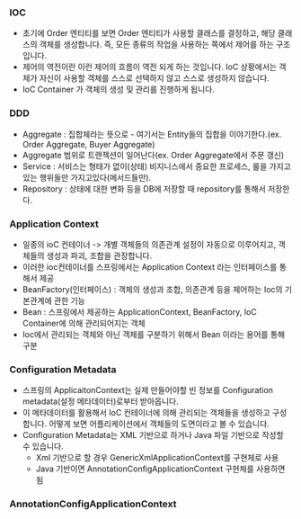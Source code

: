### IOC

- 초기에 Order 엔티티를 보면 Order 엔티티가 사용할 클래스를 결정하고, 해당 클래스의 객체를 생성합니다. 즉, 모든 종류의 작업을 사용하는 쪽에서 제어를 하는 구조입니다.
- 제어의 역전이란 이런 제어의 흐름이 역전 되게 하는 것입니다. IoC 상황에서는 객체가 자신이 사용할 객체를 스스로 선택하지 않고 스스로 생성하지 않습니다.
- IoC Container 가 객체의 생성 및 관리를 진행하게 됩니다.

### DDD

- Aggregate : 집합체라는 뜻으로 - 여기서는 Entity들의 집합을 이야기한다.(ex. Order Aggregate, Buyer Aggregate)
- Aggregate 범위로 트랜젝션이 일어난다(ex. Order Aggregate에서 주문 갱신)
- Service : 서비스는 형태가 없이(상태) 비지니스에서 중요한 프로세스, 룰을 가지고 있는 행위들만 가지고있다(메서드들만).
- Repository : 상태에 대한 변화 등을 DB에 저장할 때 repository를 통해서 저장한다.

### Application Context

- 일종의 ioC 컨테이너 -> 개별 객체들의 의존관계 설정이 자동으로 이루어지고, 객체들의 생성과 파괴, 조합을 관장합니다.
- 이러한 ioc컨테이너를 스프링에서는 Application Context 라는 인터페이스를 통해서 제공
- BeanFactory(인터페이스) : 객체의 생성과 조합, 의존관계 등을 제어하는 Ioc의 기본관계에 관한 기능
- Bean : 스프링에서 제공하는 ApplicationContext, BeanFactory, IoC Container에 의해 관리되어지는 객체
- Ioc에서 관리되는 객체와 아닌 객체를 구분하기 위해서 Bean 이라는 용어를 통해 구분

### Configuration Metadata

- 스프링의 ApplicaitonContext는 실제 만들어야할 빈 정보를 Configuration metadata(설정 메타데이터)로부터 받아옵니다.
- 이 메타데이터를 활용해서 IoC 컨테이너에 의해 관리되는 객체들을 생성하고 구성합니다. 어떻게 보면 어플리케이션에서 객체들의 도면이라고 볼 수 있습니다.
- Configuration Metadata는 XML 기반으로 하거나 Java 파일 기반으로 작성할 수 있습니다.
  - Xml 기반으로 할 경우 GenericXmlApplicationContext를 구현체로 사용
  - Java 기반이면 AnnotationConfigApplicationContext 구현체를 사용하면 됨

### AnnotationConfigApplicationContext
